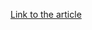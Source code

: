 [Link to the article](https://www.akamai.com/blog/security/2024/aug/meet-pci-dss-v40-api-security-compliance)
